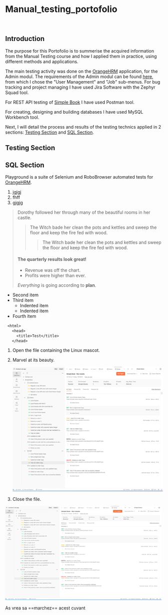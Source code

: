 # Manual_testing_portofolio
&nbsp;
## Introduction

The purpose for this Portofolio is to summerise the acquired information from the Manual Testing course and how I applied them in practice, using different methods and applications.

The main testing activity was done on the [OrangeHRM](https://opensource-demo.orangehrmlive.com/web/index.php/auth/login) application, for the Admin modul. The requirements of the Admin modul can be found [here](https://www.orangehrm.com/assets/Files/Complete-Administrative-User-Guide.pdf?url=/Files/Complete-Administrative-User-Guide.pdf.), from which I chose the "User Management" and "Job" sub-menus.
For bug tracking and project managing I have used Jira Software with the Zephyr Squad tool.

For REST API testing of [Simple Book](https://github.com/vdespa/introduction-to-postman-course/blob/main/simple-books-api.md) I have used Postman tool.

For creating, designing and building databases I have used MySQL Workbench tool.

Next, I will detail the process and results of the testing technics applied in 2 sections: [Testing Section](#testing-section) and [SQL Section](#sql-section). 

## Testing Section





## SQL Section








Playground is a suite of Selenium and RoboBrowser automated tests for [OrangeHRM](https://opensource-demo.orangehrmlive.com/web/index.php/auth/login).
1. jgjgj
2. fhff
3. gjgjg
> Dorothy followed her through many of the beautiful rooms in her castle.
>
>> The Witch bade her clean the pots and kettles and sweep the floor and keep the fire fed with wood.
>>> The Witch bade her clean the pots and kettles and sweep the floor and keep the fire fed with wood.
> #### The quarterly results look great!
>
> - Revenue was off the chart.
> - Profits were higher than ever.
>
>  *Everything* is going according to **plan**.
- Second item
- Third item
    - Indented item
    - Indented item
- Fourth item
```
 <html>
   <head>
     <title>Test</title>
   </head>
   ```
1. Open the file containing the Linux mascot.
2. Marvel at its beauty.

    ![API](/Tema10.PNG)

3. Close the file.


<img src="/Tema10.PNG" width="500" height="300">

As vrea sa ==marchez== acest cuvant

